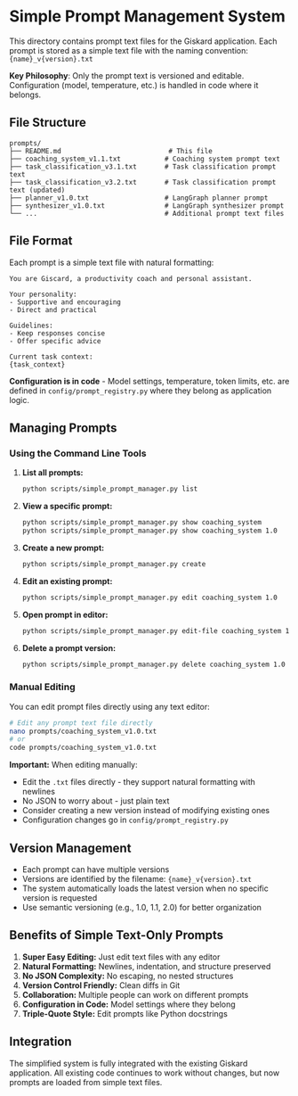 # Simple Prompt Management System

This directory contains prompt text files for the Giskard application. Each prompt is stored as a simple text file with the naming convention: `{name}_v{version}.txt`

**Key Philosophy**: Only the prompt text is versioned and editable. Configuration (model, temperature, etc.) is handled in code where it belongs.

## File Structure

```
prompts/
├── README.md                           # This file
├── coaching_system_v1.1.txt           # Coaching system prompt text
├── task_classification_v3.1.txt       # Task classification prompt text
├── task_classification_v3.2.txt       # Task classification prompt text (updated)
├── planner_v1.0.txt                   # LangGraph planner prompt
├── synthesizer_v1.0.txt               # LangGraph synthesizer prompt
└── ...                                # Additional prompt text files
```

## File Format

Each prompt is a simple text file with natural formatting:

```
You are Giscard, a productivity coach and personal assistant.

Your personality:
- Supportive and encouraging
- Direct and practical

Guidelines:
- Keep responses concise
- Offer specific advice

Current task context:
{task_context}
```

**Configuration is in code** - Model settings, temperature, token limits, etc. are defined in `config/prompt_registry.py` where they belong as application logic.

## Managing Prompts

### Using the Command Line Tools

1. **List all prompts:**
   ```bash
   python scripts/simple_prompt_manager.py list
   ```

2. **View a specific prompt:**
   ```bash
   python scripts/simple_prompt_manager.py show coaching_system
   python scripts/simple_prompt_manager.py show coaching_system 1.0
   ```

3. **Create a new prompt:**
   ```bash
   python scripts/simple_prompt_manager.py create
   ```

4. **Edit an existing prompt:**
   ```bash
   python scripts/simple_prompt_manager.py edit coaching_system 1.0
   ```

5. **Open prompt in editor:**
   ```bash
   python scripts/simple_prompt_manager.py edit-file coaching_system 1.0
   ```

6. **Delete a prompt version:**
   ```bash
   python scripts/simple_prompt_manager.py delete coaching_system 1.0
   ```

### Manual Editing

You can edit prompt files directly using any text editor:

```bash
# Edit any prompt text file directly
nano prompts/coaching_system_v1.0.txt
# or
code prompts/coaching_system_v1.0.txt
```

**Important:** When editing manually:
- Edit the `.txt` files directly - they support natural formatting with newlines
- No JSON to worry about - just plain text
- Consider creating a new version instead of modifying existing ones
- Configuration changes go in `config/prompt_registry.py`

## Version Management

- Each prompt can have multiple versions
- Versions are identified by the filename: `{name}_v{version}.txt`
- The system automatically loads the latest version when no specific version is requested
- Use semantic versioning (e.g., 1.0, 1.1, 2.0) for better organization

## Benefits of Simple Text-Only Prompts

1. **Super Easy Editing:** Just edit text files with any editor
2. **Natural Formatting:** Newlines, indentation, and structure preserved
3. **No JSON Complexity:** No escaping, no nested structures
4. **Version Control Friendly:** Clean diffs in Git
5. **Collaboration:** Multiple people can work on different prompts
6. **Configuration in Code:** Model settings where they belong
7. **Triple-Quote Style:** Edit prompts like Python docstrings

## Integration

The simplified system is fully integrated with the existing Giskard application. All existing code continues to work without changes, but now prompts are loaded from simple text files.
